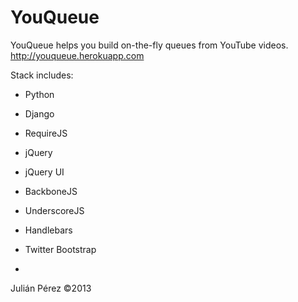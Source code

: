 YouQueue
===========

YouQueue helps you build on-the-fly queues from YouTube videos.
http://youqueue.herokuapp.com

Stack includes:
- Python
- Django
- RequireJS
- jQuery
- jQuery UI
- BackboneJS
- UnderscoreJS
- Handlebars
- Twitter Bootstrap

-

Julián Pérez ©2013
